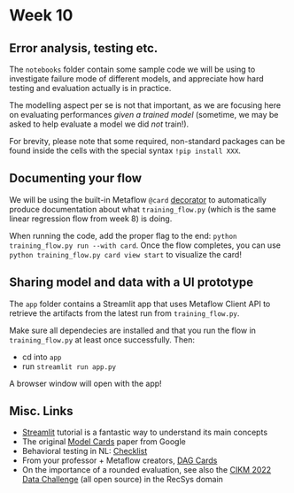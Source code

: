# Week 10

## Error analysis, testing etc.

The `notebooks` folder contain some sample code we will be using to investigate failure mode of different models, and appreciate how hard testing and evaluation actually is in practice.

The modelling aspect per se is not that important, as we are focusing here on evaluating performances _given a trained model_ (sometime, we may be asked to help evaluate a model we did _not_ train!). 

For brevity, please note that some required, non-standard packages can be found inside the cells with the special syntax `!pip install XXX`.

## Documenting your flow

We will be using the built-in Metaflow `@card` [decorator](https://docs.metaflow.org/metaflow/visualizing-results/effortless-task-inspection-with-default-cards) to automatically produce documentation about what `training_flow.py` (which is the same linear regression flow from week 8) is doing.

When running the code, add the proper flag to the end: `python training_flow.py run --with card`. Once the flow completes, you can use `python training_flow.py card view start` to visualize the card!

## Sharing model and data with a UI prototype

The `app` folder contains a Streamlit app that uses Metaflow Client API to retrieve the artifacts from the latest run from `training_flow.py`.

Make sure all dependecies are installed and that you run the flow in `training_flow.py` at least once successfully. Then:

* cd into `app`
* run `streamlit run app.py`

A browser window will open with the app!

## Misc. Links

* [Streamlit](https://docs.streamlit.io/library/get-started) tutorial is a fantastic way to understand its main concepts
* The original [Model Cards](https://arxiv.org/pdf/1810.03993.pdf) paper from Google
* Behavioral testing in NL: [Checklist](https://www.microsoft.com/en-us/research/publication/beyond-accuracy-behavioral-testing-of-nlp-models-with-checklist/)
* From your professor + Metaflow creators, [DAG Cards](https://arxiv.org/abs/2110.13601)
* On the importance of a rounded evaluation, see also the [CIKM 2022 Data Challenge](https://github.com/RecList/evalRS-CIKM-2022) (all open source) in the RecSys domain